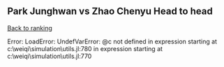 ## Park Junghwan vs Zhao Chenyu Head to head

[Back to ranking](../../index.md)




Error: LoadError: UndefVarError: @c not defined
in expression starting at c:\weiqi\simulation\utils.jl:780
in expression starting at c:\weiqi\simulation\utils.jl:770




